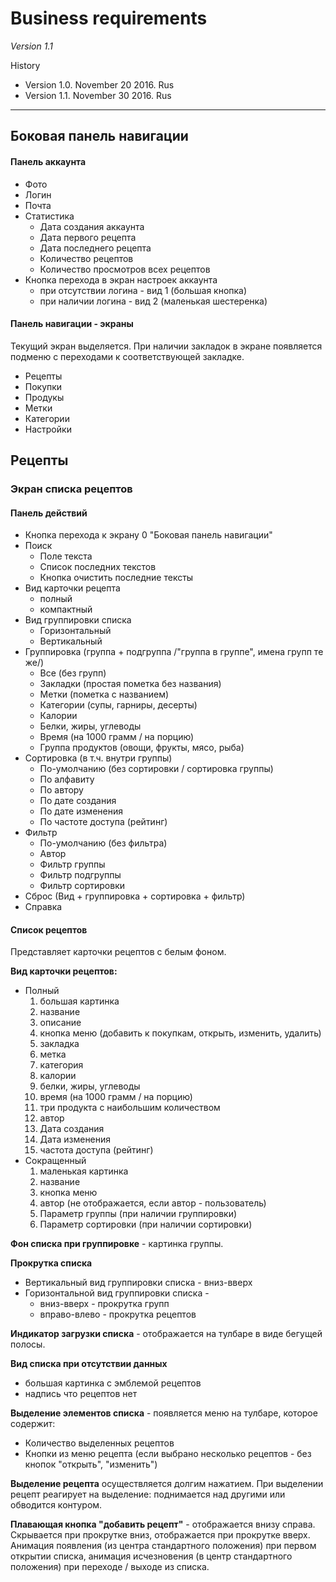 # Business requirements

*Version 1.1*

History
*  Version 1.0. November 20 2016. Rus
*  Version 1.1. November 30 2016. Rus

---

## Боковая панель навигации
#### Панель аккаунта
* Фото
* Логин
* Почта
* Статистика
	* Дата создания аккаунта
	* Дата первого рецепта
	* Дата последнего рецепта
	* Количество рецептов
	* Количество просмотров всех рецептов
* Кнопка перехода в экран настроек аккаунта
	* при отсутствии логина - вид 1 (большая кнопка)
	* при наличии логина - вид 2 (маленькая шестеренка)

#### Панель навигации - экраны
Текущий экран выделяется. При наличии закладок в экране появляется подменю с переходами к
соответствующей закладке.
* Рецепты
* Покупки
* Продукы
* Метки
* Категории
* Настройки

## Рецепты

### Экран списка рецептов

#### Панель действий

* Кнопка перехода к экрану 0 "Боковая панель навигации"
* Поиск
    * Поле текста
    * Список последних текстов
    * Кнопка очистить последние тексты
* Вид карточки рецепта
    * полный
    * компактный
* Вид группировки списка
    *  Горизонтальный
    *  Вертикальный
* Группировка (группа + подгруппа /"группа в группе", имена групп те же/)
    * Все (без групп)
    * Закладки (простая пометка без названия)
    * Метки (пометка с названием)
    * Категории (супы, гарниры, десерты)
    * Калории
    * Белки, жиры, углеводы
    * Время (на 1000 грамм / на порцию)
    * Группа продуктов (овощи, фрукты, мясо, рыба)
* Сортировка (в т.ч. внутри группы)
    * По-умолчанию (без сортировки / сортировка группы)
    * По алфавиту
    * По автору
    * По дате создания
    * По дате изменения
    * По частоте доступа (рейтинг)
* Фильтр
    * По-умолчанию (без фильтра)
    * Автор
    * Фильтр группы
    * Фильтр подгруппы
    * Фильтр сортировки
* Сброс (Вид + группировка + сортировка + фильтр)
* Справка

#### Список рецептов

Представляет карточки рецептов с белым фоном.

**Вид карточки рецептов:**
* Полный
    1. большая картинка
    2. название
    3. описание
    4. кнопка меню (добавить к покупкам, открыть, изменить, удалить)
    5. закладка
    6. метка
    7. категория
    8. калории
    9. белки, жиры, углеводы
    10. время (на 1000 грамм / на порцию)
    11. три продукта с наибольшим количеством
    12. автор
    13. Дата создания
    14. Дата изменения
    15. частота доступа (рейтинг)
* Сокращенный
    1. маленькая картинка
    2. название
    3. кнопка меню
    4. автор (не отображается, если автор - пользователь)
    5. Параметр группы (при наличии группировки)
    6. Параметр сортировки (при наличии сортировки)

**Фон списка при группировке** - картинка группы.

**Прокрутка списка**
* Вертикальный вид группировки списка - вниз-вверх
* Горизонтальной вид группировки списка -
    * вниз-вверх - прокрутка групп
    * вправо-влево - прокрутка рецептов

**Индикатор загрузки списка** - отображается на тулбаре в виде бегущей полосы.

**Вид списка при отсутствии данных**
* большая картинка с эмблемой рецептов
* надпись что рецептов нет

**Выделение элементов списка** - появляется меню на тулбаре, которое содержит:
* Количество выделенных рецептов
* Кнопки из меню рецепта (если выбрано несколько рецептов - без кнопок "открыть", "изменить")

**Выделение рецепта** осуществляется долгим нажатием. При выделении рецепт реагирует на выделение:
поднимается над другими или обводится контуром.

**Плавающая кнопка "добавить рецепт"** - отображается внизу справа. Скрывается при прокрутке вниз,
отображается при прокрутке вверх. Анимация появления (из центра стандартного положения)
при первом открытии списка, анимация исчезновения (в центр стандартного положения) при
переходе / выходе из списка.
